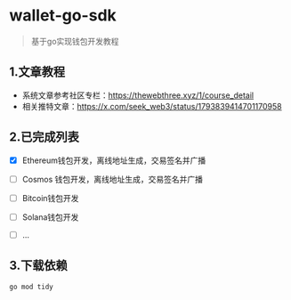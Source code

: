 # wallet-go-sdk
> 基于go实现钱包开发教程


## 1.文章教程

- 系统文章参考社区专栏：https://thewebthree.xyz/1/course_detail
- 相关推特文章：https://x.com/seek_web3/status/1793839414701170958


## 2.已完成列表

- [x] Ethereum钱包开发，离线地址生成，交易签名并广播
- [ ] Cosmos 钱包开发，离线地址生成，交易签名并广播
- [ ] Bitcoin钱包开发
- [ ] Solana钱包开发
- [ ] ...


## 3.下载依赖

```shell
go mod tidy
```

